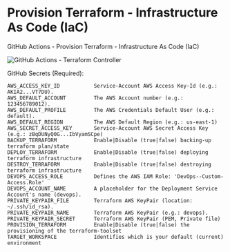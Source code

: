 # Provision Terraform - Infrastructure As Code (IaC)
GitHub Actions - Provision Terraform - Infrastructure As Code (IaC)

![GitHub Actions - Terraform Controller](https://github.com/emvaldes/terraform-controller/workflows/GitHub%20Actions%20-%20Terraform%20Controller/badge.svg)

GitHub Secrets (Required):

```
AWS_ACCESS_KEY_ID           Service-Account AWS Access Key-Id (e.g.: AKIA2...VT7DU).
AWS_DEFAULT_ACCOUNT         The AWS Account number (e.g.: 123456789012).
AWS_DEFAULT_PROFILE         The AWS Credentials Default User (e.g.: default).
AWS_DEFAULT_REGION          The AWS Default Region (e.g.: us-east-1)
AWS_SECRET_ACCESS_KEY       Service-Account AWS Secret Access Key (e.g.: zBqDUNyQ0G...IbVyamSCpe)
BACKUP_TERRAFORM            Enable|Disable (true|false) backing-up terraform plan/state
DEPLOY_TERRAFORM            Enable|Disable (true|false) deploying terraform infrastructure
DESTROY_TERRAFORM           Enable|Disable (true|false) destroying terraform infrastructure
DEVOPS_ACCESS_ROLE          Defines the AWS IAM Role: 'DevOps--Custom-Access.Role'
DEVOPS_ACCOUNT_NAME         A placeholder for the Deployment Service Account's name (devops).
PRIVATE_KEYPAIR_FILE        Terraform AWS KeyPair (location: ~/.ssh/id_rsa).
PRIVATE_KEYPAIR_NAME        Terraform AWS KeyPair (e.g.: devops).
PRIVATE_KEYPAIR_SECRET      Terraform AWS KeyPair (PEM, Private file)
PROVISION_TERRAFORM         Enable|Disable (true|false) the provisioning of the terraform-toolset
TARGET_WORKSPACE            Identifies which is your default (current) environment
```
